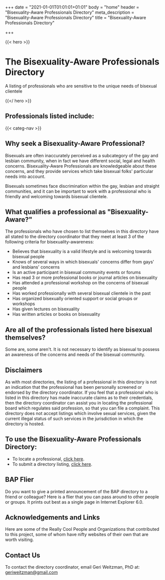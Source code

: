 +++
date = "2021-01-01T01:01:01+01:01"
body = "home"
header = "Bisexuality-Aware Professionals Directory"
meta_description = "Bisexuality-Aware Professionals Directory"
title = "Bisexuality-Aware Professionals Directory"

+++

{{< hero >}}

# The Bisexuality-Aware Professionals Directory
A listing of professionals who are sensitive to the unique needs of bisexual clientele

{{</ hero >}}


## Professionals listed include: 

{{< categ-nav >}}

## Why seek a Bisexuality-Aware Professional?

Bisexuals are often inaccurately perceived as a subcategory of the gay and lesbian community, when in fact we have different social, legal and health concerns. Bisexuality-Aware Professionals are knowledgeable about these concerns, and they provide services which take bisexual folks' particular needs into account.

Bisexuals sometimes face discrimination within the gay, lesbian and straight communities, and it can be important to work with a professional who is friendly and welcoming towards bisexual clientele.

## What qualifies a professional as "Bisexuality-Aware?"

The professionals who have chosen to list themselves in this directory have all stated to the directory coordinator that they meet at least 3 of the following criteria for bisexuality-awareness:

- Believes that bisexuality is a valid lifestyle and is welcoming towards bisexual people
- Knows of several ways in which bisexuals' concerns differ from gays' and lesbians' concerns
- Is an active participant in bisexual community events or forums
- Has read 3 or more professional books or journal articles on bisexuality
- Has attended a professional workshop on the concerns of bisexual people
- Has worked professionally with several bisexual clientele in the past
- Has organized bisexually oriented support or social groups or workshops
- Has given lectures on bisexuality
- Has written articles or books on bisexuality

## Are all of the professionals listed here bisexual themselves?

Some are, some aren't. It is not necessary to identify as bisexual to possess an awareness of the concerns and needs of the bisexual community.

## Disclaimers

As with most directories, the listing of a professional in this directory is not an indication that the professional has been personally screened or endorsed by the directory coordinator. If you feel that a professional who is listed in this directory has made inaccurate claims as to their credentials, then the directory coordinator can assist you in locating the professional board which regulates said profession, so that you can file a complaint.
This directory does not accept listings which involve sexual services, given the current illegal status of such services in the jurisdiction in which the directory is hosted.

## To use the Bisexuality-Aware Professionals Directory:

- To locate a professional, [click here](/categories/).
- To submit a directory listing, [click here](/contact/).


## BAP Flier

Do you want to give a printed announcement of the BAP directory to a friend or colleague? Here is a flier that you can pass around to other people or groups. It prints out best as a single page in Internet Explorer 6.0.

## Acknowledgements and Links

Here are some of the Really Cool People and Organizations that contributed to this project,
some of whom have nifty websites of their own that are worth visiting.

## Contact Us

To contact the directory coordinator, email Geri Weitzman, PhD at: geriweitzman@gmail.com
